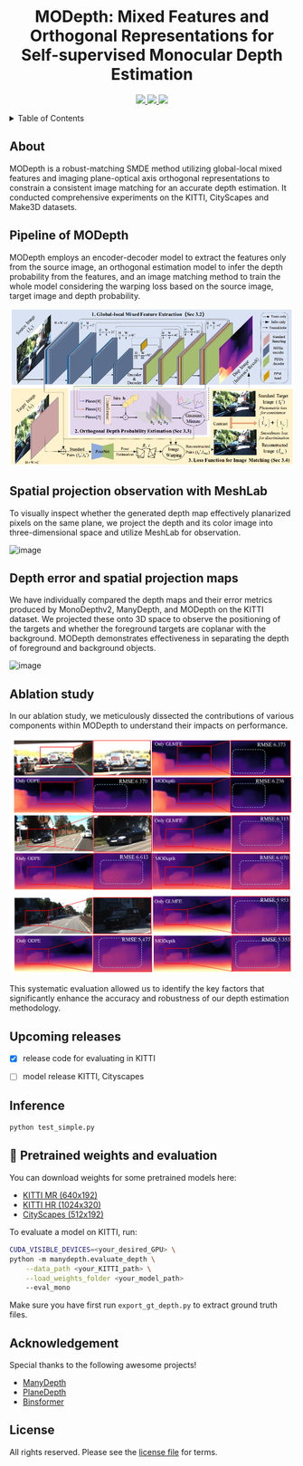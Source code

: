   <h1 align="center">MODepth: Mixed Features and Orthogonal Representations for Self-supervised Monocular Depth Estimation</h1>

</p>

 

<p align="center">
  <a href="https://github.com/depthaaaa/github-readme-quotes/issues">
    <img src="https://img.shields.io/github/issues/depthaaaa/github-readme-quotes?style=flat-square">
  </a>
  <a href="https://github.com/depthaaaa/github-readme-quotes/pulls">
    <img src="https://img.shields.io/github/issues-pr/depthaaaa/github-readme-quotes?style=flat-square">
  </a>
  <a href="" target='_blank'>
    <img src="https://visitor-badge.laobi.icu/badge?page_id=depthaaaa.MODepth&left_color=gray&right_color=red">
  </a>

<!-- TABLE OF CONTENTS -->

<details>
  <summary>Table of Contents</summary>
  <ol>
    <li>
      <a href="#about">About</a>
    </li>
    <li>
      <a href="#Pipline of MODepth">Pipline of MODepth</a>
    </li>
    <li><a href="#Spatial projection observation with MeshLab">Spatial projection observation with MeshLab</a></li>
    <li><a href="#Depth error and spatial projection maps">Depth error and spatial projection maps</a></li>
    <li><a href="#Ablation study">Ablation study</a></li>
    <li><a href="#Upcoming releases">Upcoming releases</a></li>  
    <li><a href="#Inference">Inference</a></li>  
    <li><a href="# Pretrained weights and evaluation"> Pretrained weights and evaluation</a></li>  
    <li><a href="#Acknowledgement">Acknowledgments</a></li>
    <li><a href="#license">License</a></li>
  </ol>
</details>
<!-- TABLE OF About-->

## About

MODepth is a robust-matching SMDE method utilizing global-local mixed features and imaging plane-optical axis orthogonal representations to constrain a consistent image matching for an accurate depth estimation. It conducted comprehensive experiments on the KITTI, CityScapes and Make3D datasets.

## Pipeline of MODepth

MODepth employs an encoder-decoder model to extract the features only from the source image, an orthogonal estimation model to infer the depth probability from the features, and an image matching method to train the whole model considering the warping loss based on the source image, target image and depth probability.

![image](./assests/pipline.png)

## Spatial projection observation with MeshLab

To visually inspect whether the generated depth map effectively planarized pixels on the same plane, we project the depth and its color image into three-dimensional space and utilize MeshLab for observation.

![image](./assests/meshlab.gif)

## Depth error and spatial projection maps

We have individually compared the depth maps and their error metrics produced by MonoDepthv2, ManyDepth, and MODepth on the KITTI dataset. We projected these onto 3D space to observe the positioning of the targets and whether the foreground targets are coplanar with the background. MODepth demonstrates effectiveness in separating the depth of foreground and background objects.

![image](./assests/error.png)

## Ablation study

In our ablation study, we meticulously dissected the contributions of various components within MODepth to understand their impacts on performance. 

![image](./assests/abla.png)

This systematic evaluation allowed us to identify the key factors that significantly enhance the accuracy and robustness of our depth estimation methodology.

## Upcoming releases

- [x] release code for evaluating in KITTI

- [ ] model release KITTI, Cityscapes

## Inference

```bash
python test_simple.py 
```

## 💾 Pretrained weights and evaluation

You can download weights for some pretrained models here:

* [KITTI MR (640x192)](https://drive.google.com/file/d/1IfveSOMBLO1lv7hsaCe_fxMTXG4wsxsL/view?usp=sharing)
* [KITTI HR (1024x320)]()
* [CityScapes (512x192)]()

To evaluate a model on KITTI, run:

```bash
CUDA_VISIBLE_DEVICES=<your_desired_GPU> \
python -m manydepth.evaluate_depth \
    --data_path <your_KITTI_path> \
    --load_weights_folder <your_model_path>
    --eval_mono
```

Make sure you have first run `export_gt_depth.py` to extract ground truth files.

## Acknowledgement

Special thanks to the following awesome projects!

- [ManyDepth](https://github.com/nianticlabs/manydepth)
- [PlaneDepth](https://github.com/svip-lab/PlaneDepth)
- [Binsformer](https://github.com/zhyever/Monocular-Depth-Estimation-Toolbox)

## License


All rights reserved. Please see the [license file](LICENSE) for terms.
